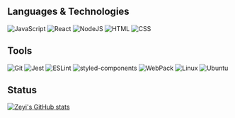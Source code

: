 
<!---
Eve profile is a ✨ special ✨ repository because its `README.md` (this file) appears on your GitHub profile.
You can click the Preview link to take a look at your changes.
--->
## Languages & Technologies
![JavaScript](https://img.shields.io/badge/-JavaScript-000?style=flat&logoColor=white&logo=javascript&color=404254)
![React](https://img.shields.io/badge/-React-000?style=flat&logoColor=white&logo=React&color=404254)
![NodeJS](https://img.shields.io/badge/-Node.js-000?style=flat&logoColor=white&logo=React&color=404254)
![HTML](https://img.shields.io/badge/-HTML-000?style=flat&logo=html5&logoColor=white&color=404254)
![CSS](https://img.shields.io/badge/-CSS-000?style=flat&logo=css3&logoColor=white&color=404254)

## Tools
![Git](https://img.shields.io/badge/-Git-000?style=flat&logo=git&logoColor=white&color=404254)
![Jest](https://img.shields.io/badge/-Jest-000?style=flat&logo=git&logoColor=white&color=404254)
![ESLint](https://img.shields.io/badge/-ESLint-000?style=flat&logo=git&logoColor=white&color=404254)
![styled-components](https://img.shields.io/badge/-styled--components-000?style=flat&logoColor=white&logo=styled-components&color=404254)
![WebPack](https://img.shields.io/badge/-Webpack-000?style=flat&logoColor=white&logo=Webpack&color=404254)
![Linux](https://img.shields.io/badge/-Linux-000?style=flat&logo=css3&logoColor=white&color=404254)
![Ubuntu](https://img.shields.io/badge/-Ubuntu-000?style=flat&logo=css3&logoColor=white&color=404254)
## Status
[![Zeyi's GitHub stats](https://github-readme-stats.vercel.app/api?username=Eveieve&rank_icon=github)](https://github.com/Eveieve/github-readme-stats)
